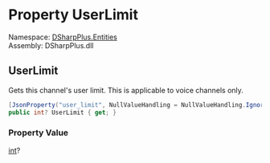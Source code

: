 # Property UserLimit

Namespace: [DSharpPlus.Entities](DSharpPlus.Entities.md)  
Assembly: DSharpPlus.dll

## <a id="DSharpPlus_Entities_DiscordChannel_UserLimit"></a>UserLimit

Gets this channel's user limit. This is applicable to voice channels only.

```csharp
[JsonProperty("user_limit", NullValueHandling = NullValueHandling.Ignore)]
public int? UserLimit { get; }
```

### Property Value

[int](https://learn.microsoft.com/dotnet/api/system.int32)?

